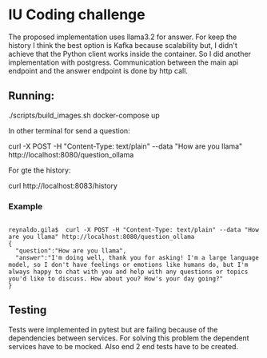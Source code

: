 # IU Coding challenge

The proposed implementation uses llama3.2 for answer.
For keep the history I think the best option is Kafka because scalability but, I didn't achieve 
that the Python client works inside the container. So I did another implementation with postgress.
Communication between the main api endpoint and the answer endpoint is done by http call. 

## Running:

./scripts/build_images.sh
docker-compose up

In other terminal for send a question:

curl -X POST -H "Content-Type: text/plain" --data "How are you llama" \
    http://localhost:8080/question_ollama

For gte the history:

curl  http://localhost:8083/history

### Example

```shell

reynaldo.gila$  curl -X POST -H "Content-Type: text/plain" --data "How are you llama" http://localhost:8080/question_ollama
{
  "question":"How are you llama",
  "answer":"I'm doing well, thank you for asking! I'm a large language model, so I don't have feelings or emotions like humans do, but I'm always happy to chat with you and help with any questions or topics you'd like to discuss. How about you? How's your day going?"
}
```


## Testing

Tests were implemented in pytest but are failing because of the dependencies between services. 
For solving this problem the dependent services have to be mocked. 
Also end 2 end tests have to be created.
